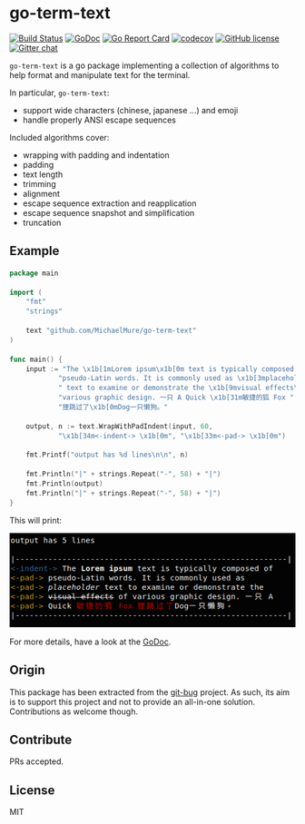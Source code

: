 # go-term-text

[![Build Status](https://travis-ci.org/MichaelMure/go-term-text.svg?branch=master)](https://travis-ci.org/MichaelMure/go-term-text)
[![GoDoc](https://godoc.org/github.com/MichaelMure/go-term-text?status.svg)](https://godoc.org/github.com/MichaelMure/go-term-text)
[![Go Report Card](https://goreportcard.com/badge/github.com/MichaelMure/go-term-text)](https://goreportcard.com/report/github.com/MichaelMure/go-term-text)
[![codecov](https://codecov.io/gh/MichaelMure/go-term-text/branch/master/graph/badge.svg)](https://codecov.io/gh/MichaelMure/go-term-text)
[![GitHub license](https://img.shields.io/github/license/MichaelMure/go-term-text.svg)](https://github.com/MichaelMure/go-term-text/blob/master/LICENSE)
[![Gitter chat](https://badges.gitter.im/gitterHQ/gitter.png)](https://gitter.im/the-git-bug/Lobby)

`go-term-text` is a go package implementing a collection of algorithms to help format and manipulate text for the terminal.

In particular, `go-term-text`:
- support wide characters (chinese, japanese ...) and emoji
- handle properly ANSI escape sequences

Included algorithms cover:
- wrapping with padding and indentation
- padding
- text length
- trimming
- alignment
- escape sequence extraction and reapplication
- escape sequence snapshot and simplification
- truncation

## Example

```go
package main

import (
	"fmt"
	"strings"

	text "github.com/MichaelMure/go-term-text"
)

func main() {
	input := "The \x1b[1mLorem ipsum\x1b[0m text is typically composed of " +
    		"pseudo-Latin words. It is commonly used as \x1b[3mplaceholder\x1b[0m" +
    		" text to examine or demonstrate the \x1b[9mvisual effects\x1b[0m of " +
    		"various graphic design. 一只 A Quick \x1b[31m敏捷的狐 Fox " +
    		"狸跳过了\x1b[0mDog一只懒狗。"

	output, n := text.WrapWithPadIndent(input, 60,
    		"\x1b[34m<-indent-> \x1b[0m", "\x1b[33m<-pad-> \x1b[0m")

	fmt.Printf("output has %d lines\n\n", n)

	fmt.Println("|" + strings.Repeat("-", 58) + "|")
	fmt.Println(output)
	fmt.Println("|" + strings.Repeat("-", 58) + "|")
}
```

This will print:

![example output](/img/example.png)

For more details, have a look at the [GoDoc](https://godoc.org/github.com/MichaelMure/go-term-text).

## Origin

This package has been extracted from the [git-bug](https://github.com/MichaelMure/git-bug) project. As such, its aim is to support this project and not to provide an all-in-one solution. Contributions as welcome though.

## Contribute

PRs accepted.

## License

MIT
